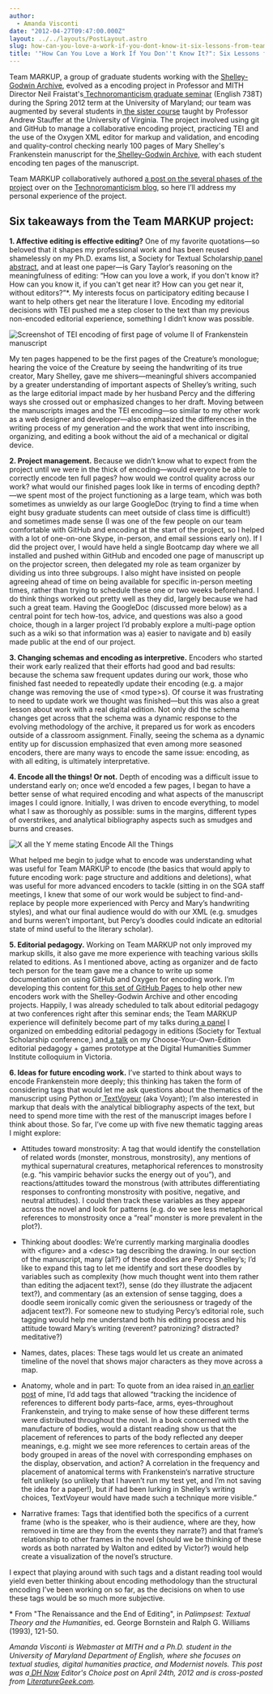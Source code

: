 ```yaml
---
author:
  - Amanda Visconti
date: "2012-04-27T09:47:00.000Z"
layout: ../../layouts/PostLayout.astro
slug: how-can-you-love-a-work-if-you-dont-know-it-six-lessons-from-team-markup
title: '"How Can You Love a Work If You Don''t Know It?": Six Lessons from Team MARKUP'
---
```


Team MARKUP, a group of graduate students working with the [Shelley-Godwin Archive](http://shelleygodwinarchive.org/), evolved as a encoding project in Professor and MITH Director Neil Fraistat's[ Technoromanticism graduate seminar](http://mith.umd.edu/eng738T) (English 738T) during the Spring 2012 term at the University of Maryland; our team was augmented by several students in[ the sister course](http://digital19thcentury.wordpress.com/) taught by Professor Andrew Stauffer at the University of Virginia. The project involved using git and GitHub to manage a collaborative encoding project, practicing TEI and the use of the Oxygen XML editor for markup and validation, and encoding and quality-control checking nearly 100 pages of Mary Shelley's Frankenstein manuscript for the[ Shelley-Godwin Archive](http://shelleygodwinarchive.org/), with each student encoding ten pages of the manuscript.

Team MARKUP collaboratively authored [a post on the several phases of the project](http://mith.umd.edu/eng738T/team-markup-encoding-frankenstein-for-the-shelley-godwin-archive-2/) over on the [Technoromanticism blog](http://mith.umd.edu/eng738T/), so here I’ll address my personal experience of the project.

## Six takeaways from the Team MARKUP project:

**1. Affective editing is effective editing?** One of my favorite quotations—so beloved that it shapes my professional work and has been reused shamelessly on my Ph.D. exams list, a Society for Textual Scholarship[ panel abstract](http://web.archive.org/web/20151223202657/http://literaturegeek.com/2012/02/17/society-for-textual-scholarship-panel-abstract/), and at least one paper—is Gary Taylor’s reasoning on the meaningfulness of editing: “How can you love a work, if you don't know it? How can you know it, if you can't get near it? How can you get near it, without editors?”\*. My interests focus on participatory editing because I want to help others get near the literature I love. Encoding my editorial decisions with TEI pushed me a step closer to the text than my previous non-encoded editorial experience, something I didn’t know was possible.

![Screenshot of TEI encoding of first page of volume II of Frankenstein manuscript](/assets/images/2012-04-TEIexample.jpg)

My ten pages happened to be the first pages of the Creature’s monologue; hearing the voice of the Creature by seeing the handwriting of its true creator, Mary Shelley, gave me shivers—meaningful shivers accompanied by a greater understanding of important aspects of Shelley’s writing, such as the large editorial impact made by her husband Percy and the differing ways she crossed out or emphasized changes to her draft. Moving between the manuscripts images and the TEI encoding—so similar to my other work as a web designer and developer—also emphasized the differences in the writing process of my generation and the work that went into inscribing, organizing, and editing a book without the aid of a mechanical or digital device.

**2. Project management.** Because we didn’t know what to expect from the project until we were in the thick of encoding—would everyone be able to correctly encode ten full pages? how would we control quality across our work? what would our finished pages look like in terms of encoding depth?—we spent most of the project functioning as a large team, which was both sometimes as unwieldy as our large GoogleDoc (trying to find a time when eight busy graduate students can meet outside of class time is difficult!) and sometimes made sense (I was one of the few people on our team comfortable with GitHub and encoding at the start of the project, so I helped with a lot of one-on-one Skype, in-person, and email sessions early on). If I did the project over, I would have held a single Bootcamp day where we all installed and pushed within GitHub and encoded one page of manuscript up on the projector screen, then delegated my role as team organizer by dividing us into three subgroups. I also might have insisted on people agreeing ahead of time on being available for specific in-person meeting times, rather than trying to schedule these one or two weeks beforehand. I do think things worked out pretty well as they did, largely because we had such a great team. Having the GoogleDoc (discussed more below) as a central point for tech how-tos, advice, and questions was also a good choice, though in a larger project I’d probably explore a multi-page option such as a wiki so that information was a) easier to navigate and b) easily made public at the end of our project.

**3. Changing schemas and encoding as interpretive.** Encoders who started their work early realized that their efforts had good and bad results: because the schema saw frequent updates during our work, those who finished fast needed to repeatedly update their encoding (e.g. a major change was removing the use of &lt;mod type>s). Of course it was frustrating to need to update work we thought was finished—but this was also a great lesson about work with a real digital edition. Not only did the schema changes get across that the schema was a dynamic response to the evolving methodology of the archive, it prepared us for work as encoders outside of a classroom assignment. Finally, seeing the schema as a dynamic entity up for discussion emphasized that even among more seasoned encoders, there are many ways to encode the same issue: encoding, as with all editing, is ultimately interpretative.

**4. Encode all the things! Or not.** Depth of encoding was a difficult issue to understand early on; once we’d encoded a few pages, I began to have a better sense of what required encoding and what aspects of the manuscript images I could ignore. Initially, I was driven to encode everything, to model what I saw as thoroughly as possible: sums in the margins, different types of overstrikes, and analytical bibliography aspects such as smudges and burns and creases.

![X all the Y meme stating Encode All the Things](/assets/images/2012-04-encode.jpg)

What helped me begin to judge what to encode was understanding what was useful for Team MARKUP to encode (the basics that would apply to future encoding work: page structure and additions and deletions), what was useful for more advanced encoders to tackle (sitting in on the SGA staff meetings, I knew that some of our work would be subject to find-and-replace by people more experienced with Percy and Mary’s handwriting styles), and what our final audience would do with our XML (e.g. smudges and burns weren’t important, but Percy’s doodles could indicate an editorial state of mind useful to the literary scholar).

**5. Editorial pedagogy.** Working on Team MARKUP not only improved my markup skills, it also gave me more experience with teaching various skills related to editions. As I mentioned above, acting as organizer and de facto tech person for the team gave me a chance to write up some documentation on using GitHub and Oxygen for encoding work. I’m developing this content for[ this set of GitHub Pages](http://amandavisconti.github.com/markup-pedagogy/) to help other new encoders work with the Shelley-Godwin Archive and other encoding projects. Happily, I was already scheduled to talk about editorial pedagogy at two conferences right after this seminar ends; the Team MARKUP experience will definitely become part of my talks during[ a panel](http://web.archive.org/web/20151223202657/http://literaturegeek.com/2012/02/17/society-for-textual-scholarship-panel-abstract/) I organized on embedding editorial pedagogy in editions (Society for Textual Scholarship conference,) and[ a talk](http://www.dhsi.org/events.php) on my Choose-Your-Own-Edition editorial pedagogy + games prototype at the Digital Humanities Summer Institute colloquium in Victoria.

**6. Ideas for future encoding work.** I’ve started to think about ways to encode Frankenstein more deeply; this thinking has taken the form of considering tags that would let me ask questions about the thematics of the manuscript using Python or[ TextVoyeur](http://web.archive.org/web/20150312052932/http://hermeneuti.ca:80/voyeur) (aka Voyant); I’m also interested in markup that deals with the analytical bibliography aspects of the text, but need to spend more time with the rest of the manuscript images before I think about those. So far, I’ve come up with five new thematic tagging areas I might explore:

- Attitudes toward monstrosity: A tag that would identify the constellation of related words (monster, monstrous, monstrosity), any mentions of mythical supernatural creatures, metaphorical references to monstrosity (e.g. “his vampiric behavior sucks the energy out of you”), and reactions/attitudes toward the monstrous (with attributes differentiating responses to confronting monstrosity with positive, negative, and neutral attitudes). I could then track these variables as they appear across the novel and look for patterns (e.g. do we see less metaphorical references to monstrosity once a “real” monster is more prevalent in the plot?).

* Thinking about doodles: We’re currently marking marginalia doodles with &lt;figure> and a &lt;desc> tag describing the drawing. In our section of the manuscript, many (all?) of these doodles are Percy Shelley’s; I’d like to expand this tag to let me identify and sort these doodles by variables such as complexity (how much thought went into them rather than editing the adjacent text?), sense (do they illustrate the adjacent text?), and commentary (as an extension of sense tagging, does a doodle seem ironically comic given the seriousness or tragedy of the adjacent text?). For someone new to studying Percy’s editorial role, such tagging would help me understand both his editing process and his attitude toward Mary’s writing (reverent? patronizing? distracted? meditative?)

- Names, dates, places: These tags would let us create an animated timeline of the novel that shows major characters as they move across a map.

* Anatomy, whole and in part: To quote from an idea raised in[ an earlier post](http://www.literaturegeek.com/useful-prosthetics-pretty-metaphors-and-more-on-dh-tools/#more-510) of mine, I’d add tags that allowed “tracking the incidence of references to different body parts–face, arms, eyes–throughout Frankenstein, and trying to make sense of how these different terms were distributed throughout the novel. In a book concerned with the manufacture of bodies, would a distant reading show us that the placement of references to parts of the body reflected any deeper meanings, e.g. might we see more references to certain areas of the body grouped in areas of the novel with corresponding emphases on the display, observation, and action? A correlation in the frequency and placement of anatomical terms with Frankenstein‘s narrative structure felt unlikely (so unlikely that I haven’t run my test yet, and I’m not saving the idea for a paper!), but if had been lurking in Shelley’s writing choices, TextVoyeur would have made such a technique more visible.”

- Narrative frames: Tags that identified both the specifics of a current frame (who is the speaker, who is their audience, where are they, how removed in time are they from the events they narrate?) and that frame’s relationship to other frames in the novel (should we be thinking of these words as both narrated by Walton and edited by Victor?) would help create a visualization of the novel’s structure.

I expect that playing around with such tags and a distant reading tool would yield even better thinking about encoding methodology than the structural encoding I’ve been working on so far, as the decisions on when to use these tags would be so much more subjective.

\* From "The Renaissance and the End of Editing", in _Palimpsest: Textual Theory and the Humanities_, ed. George Bornstein and Ralph G. Williams (1993), 121-50.

_Amanda Visconti is Webmaster at MITH and a Ph.D. student in the University of Maryland Department of English, where she focuses on textual studies, digital humanities practice, and Modernist novels. This post was a[ DH Now](http://digitalhumanitiesnow.org/) Editor's Choice post on April 24th, 2012 and is cross-posted from [LiteratureGeek.com](http://www.literaturegeek.com)._
